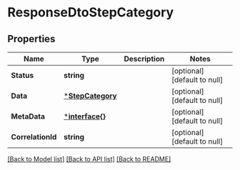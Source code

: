 # ResponseDtoStepCategory

## Properties
Name | Type | Description | Notes
------------ | ------------- | ------------- | -------------
**Status** | **string** |  | [optional] [default to null]
**Data** | [***StepCategory**](StepCategory.md) |  | [optional] [default to null]
**MetaData** | [***interface{}**](interface{}.md) |  | [optional] [default to null]
**CorrelationId** | **string** |  | [optional] [default to null]

[[Back to Model list]](../README.md#documentation-for-models) [[Back to API list]](../README.md#documentation-for-api-endpoints) [[Back to README]](../README.md)

